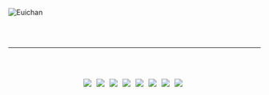 ![Euichan](https://user-images.githubusercontent.com/87972079/147312110-52a2d631-9a68-4f2f-a482-572ed1d00628.jpg)

<div align="center" dir="auto">
<br>
<br>


  <hr>
  </hr>

<div align="center" dir="auto">
  <br>
  <br>
  
  <b>

  <img src="https://img.shields.io/badge/Java-007396?style=flat-square&logo=Java&logoColor=white"/></a> &nbsp;
  <img src="https://img.shields.io/badge/JavaScript-F7DF1E?style=flat-square&logo=JavaScript&logoColor=white"/></a> &nbsp;
  <img src="https://img.shields.io/badge/Html-E34F26?style=flat-square&logo=Html&logoColor=white"/></a> &nbsp;
  <img src="https://img.shields.io/badge/css-1572B6?style=flat-square&logo=css&logoColor=white"/></a> &nbsp;
  <img src="https://img.shields.io/badge/jQuery-0769AD?style=flat-square&logo=jQuery&logoColor=white"/></a> &nbsp;
  <img src="https://img.shields.io/badge/MySql-4479A1?style=flat-square&logo=MySql&logoColor=white"/></a> &nbsp;
  <img src="https://img.shields.io/badge/Oracle-F80000?style=flat-square&logo=Oracle&logoColor=white"/></a> &nbsp;
  <img src="https://img.shields.io/badge/Spring-6DB33F?style=flat-square&logo=Spring&logoColor=white"/></a> &nbsp;

  
  
</b>
</div>
</div>

<!--
**ChungEuichan/ChungEuichan** is a ✨ _special_ ✨ repository because its `README.md` (this file) appears on your GitHub profile.

Here are some ideas to get you started:

- 🔭 I’m currently working on ...
- 🌱 I’m currently learning ...
- 👯 I’m looking to collaborate on ...
- 🤔 I’m looking for help with ...
- 💬 Ask me about ...
- 📫 How to reach me: ...
- 😄 Pronouns: ...
- ⚡ Fun fact: ...
-->
